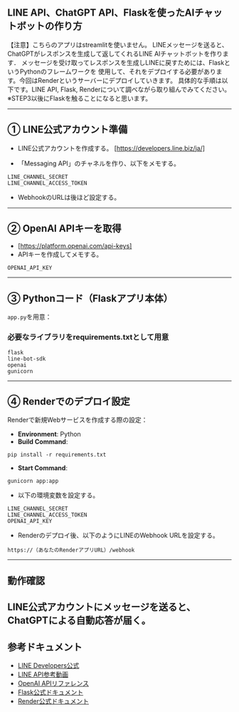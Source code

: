 ## LINE API、ChatGPT API、Flaskを使ったAIチャットボットの作り方
【注意】こちらのアプリはstreamlitを使いません。
LINEメッセージを送ると、ChatGPTがレスポンスを生成して返してくれるLINE AIチャットボットを作ります．
メッセージを受け取ってレスポンスを生成しLINEに戻すためには、FlaskというPythonのフレームワークを
使用して、それをデプロイする必要があります。今回はRenderというサーバーにデプロイしていきます。
具体的な手順は以下です。LINE API, Flask, Renderについて調べながら取り組んでみてください。
※STEP3以後にFlaskを触ることになると思います。

---

## ① LINE公式アカウント準備
- LINE公式アカウントを作成する。
  [https://developers.line.biz/ja/]

- 「Messaging API」のチャネルを作り、以下をメモする。
```
LINE_CHANNEL_SECRET
LINE_CHANNEL_ACCESS_TOKEN
```
- WebhookのURLは後ほど設定する。

---

## ② OpenAI APIキーを取得
- [https://platform.openai.com/api-keys]
- APIキーを作成してメモする。
```
OPENAI_API_KEY
```
---

## ③ Pythonコード（Flaskアプリ本体）

`app.py`を用意：

### 必要なライブラリをrequirements.txtとして用意

```
flask
line-bot-sdk
openai
gunicorn
```

---

## ④ Renderでのデプロイ設定

Renderで新規Webサービスを作成する際の設定：

- **Environment**: Python
- **Build Command**:
```
pip install -r requirements.txt
```
- **Start Command**:
```
gunicorn app:app
```

- 以下の環境変数を設定する。
```
LINE_CHANNEL_SECRET
LINE_CHANNEL_ACCESS_TOKEN
OPENAI_API_KEY
```

- Renderのデプロイ後、以下のようにLINEのWebhook URLを設定する。
```
https://（あなたのRenderアプリURL）/webhook
```
---
## 動作確認
LINE公式アカウントにメッセージを送ると、ChatGPTによる自動応答が届く。
---

## 参考ドキュメント
- [LINE Developers公式](https://developers.line.biz/ja/)
- [LINE API参考動画](https://www.youtube.com/watch?v=T0KAE2kq2Xo)
- [OpenAI APIリファレンス](https://platform.openai.com/docs/introduction)
- [Flask公式ドキュメント](https://flask.palletsprojects.com/)
- [Render公式ドキュメント](https://render.com/docs)
